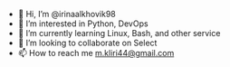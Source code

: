 - 👋 Hi, I’m @irinaalkhovik98
- 👀 I’m interested in Python, DevOps
- 🌱 I’m currently learning Linux, Bash, and other service
- 💞️ I’m looking to collaborate on Select
- 📫 How to reach me m.kliri44@gmail.com

<!---
irinaalkhovik98/irinaalkhovik98 is a ✨ special ✨ repository because its `README.md` (this file) appears on your GitHub profile.
You can click the Preview link to take a look at your changes.
--->
